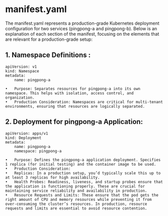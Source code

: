 # manifest.yaml
The manifest.yaml represents a production-grade Kubernetes deployment configuration for two services (pingpong-a and pingpong-b). Below is an explanation of each section of the manifest, focusing on the elements that are relevant for a production-grade setup:

## 1. Namespace Definitions :

	apiVersion: v1
    kind: Namespace
    metadata:
        name: pingpong-a

	•	Purpose: Separates resources for pingpong-a into its own namespace. This helps with isolation, access control, and organization.
	•	Production Consideration: Namespaces are critical for multi-tenant environments, ensuring that resources are logically separated.

## 2. Deployment for pingpong-a Application:

    apiVersion: apps/v1
    kind: Deployment
    metadata:
        name: pingpong-a
        namespace: pingpong-a

    •	Purpose: Defines the pingpong-a application deployment. Specifies 1 replica (for initial testing) and the container image to be used.
	•	Production Consideration:
	•	Replicas: In a production setup, you’d typically scale this up to at least 3 replicas for high availability.
	•	Health Probes: Readiness, liveness, and startup probes ensure that the application is functioning properly. These are crucial for maintaining service reliability and availability in production.
	•	Resource Requests and Limits: These ensure that the pod gets the right amount of CPU and memory resources while preventing it from over-consuming the cluster’s resources. In production, resource requests and limits are essential to avoid resource contention.   